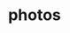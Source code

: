 ---
title: "photos"
layout: cache
categories: [package, develop]
meta: {"compilers": ["gcc@=11.4.0"], "num_specs": 19, "num_specs_by_stack": {"hep": 19, "root": 19}, "oss": ["ubuntu22.04"], "platforms": ["linux"], "stacks": ["hep", "root"], "targets": ["x86_64_v3"], "versions": ["3.64"]}
spec_details: [{"compiler": "gcc@=11.4.0", "hash": "3jot622cdbfftukldq5ndj362whjlwya", "os": "ubuntu22.04", "platform": "linux", "size": "-", "stacks": ["hep", "root"], "tarball": "https://binaries.spack.io/develop/build_cache/linux-ubuntu22.04-x86_64_v3/gcc-11.4.0/photos-3.64/linux-ubuntu22.04-x86_64_v3-gcc-11.4.0-photos-3.64-3jot622cdbfftukldq5ndj362whjlwya.spack", "target": "x86_64_v3", "variants": ["build_system=autotools", "+hepmc", "+hepmc3"], "versions": ["3.64"]}, {"compiler": "gcc@=11.4.0", "hash": "3jrzyoisq7xdxn6tqi4etglln3tmxwvy", "os": "ubuntu22.04", "platform": "linux", "size": "-", "stacks": ["hep", "root"], "tarball": "https://binaries.spack.io/develop/build_cache/linux-ubuntu22.04-x86_64_v3/gcc-11.4.0/photos-3.64/linux-ubuntu22.04-x86_64_v3-gcc-11.4.0-photos-3.64-3jrzyoisq7xdxn6tqi4etglln3tmxwvy.spack", "target": "x86_64_v3", "variants": ["build_system=autotools", "+hepmc", "+hepmc3"], "versions": ["3.64"]}, {"compiler": "gcc@=11.4.0", "hash": "427bmcacywhsy4kjn6kvz25cn2jizk6x", "os": "ubuntu22.04", "platform": "linux", "size": "-", "stacks": ["hep", "root"], "tarball": "https://binaries.spack.io/develop/build_cache/linux-ubuntu22.04-x86_64_v3/gcc-11.4.0/photos-3.64/linux-ubuntu22.04-x86_64_v3-gcc-11.4.0-photos-3.64-427bmcacywhsy4kjn6kvz25cn2jizk6x.spack", "target": "x86_64_v3", "variants": ["build_system=autotools", "+hepmc", "+hepmc3"], "versions": ["3.64"]}, {"compiler": "gcc@=11.4.0", "hash": "7p3hytqwzzhd2txgct773hb2hpcukqae", "os": "ubuntu22.04", "platform": "linux", "size": "-", "stacks": ["hep", "root"], "tarball": "https://binaries.spack.io/develop/build_cache/linux-ubuntu22.04-x86_64_v3/gcc-11.4.0/photos-3.64/linux-ubuntu22.04-x86_64_v3-gcc-11.4.0-photos-3.64-7p3hytqwzzhd2txgct773hb2hpcukqae.spack", "target": "x86_64_v3", "variants": ["build_system=autotools", "+hepmc", "+hepmc3"], "versions": ["3.64"]}, {"compiler": "gcc@=11.4.0", "hash": "czfyek4yv427e63fvsghdbounpt7aaeh", "os": "ubuntu22.04", "platform": "linux", "size": "-", "stacks": ["hep", "root"], "tarball": "https://binaries.spack.io/develop/build_cache/linux-ubuntu22.04-x86_64_v3/gcc-11.4.0/photos-3.64/linux-ubuntu22.04-x86_64_v3-gcc-11.4.0-photos-3.64-czfyek4yv427e63fvsghdbounpt7aaeh.spack", "target": "x86_64_v3", "variants": ["build_system=autotools", "+hepmc", "+hepmc3"], "versions": ["3.64"]}, {"compiler": "gcc@=11.4.0", "hash": "dbmuotondfqfbmmqsnnx32lralhbr4nq", "os": "ubuntu22.04", "platform": "linux", "size": "-", "stacks": ["hep", "root"], "tarball": "https://binaries.spack.io/develop/build_cache/linux-ubuntu22.04-x86_64_v3/gcc-11.4.0/photos-3.64/linux-ubuntu22.04-x86_64_v3-gcc-11.4.0-photos-3.64-dbmuotondfqfbmmqsnnx32lralhbr4nq.spack", "target": "x86_64_v3", "variants": ["build_system=autotools", "+hepmc", "+hepmc3"], "versions": ["3.64"]}, {"compiler": "gcc@=11.4.0", "hash": "dkyilvymjyh3ez7e4vib6hupiztt343o", "os": "ubuntu22.04", "platform": "linux", "size": "-", "stacks": ["hep", "root"], "tarball": "https://binaries.spack.io/develop/build_cache/linux-ubuntu22.04-x86_64_v3/gcc-11.4.0/photos-3.64/linux-ubuntu22.04-x86_64_v3-gcc-11.4.0-photos-3.64-dkyilvymjyh3ez7e4vib6hupiztt343o.spack", "target": "x86_64_v3", "variants": ["build_system=autotools", "+hepmc", "+hepmc3"], "versions": ["3.64"]}, {"compiler": "gcc@=11.4.0", "hash": "gchoqnggnjijhn2kovfytxynvqlug2hi", "os": "ubuntu22.04", "platform": "linux", "size": "-", "stacks": ["hep", "root"], "tarball": "https://binaries.spack.io/develop/build_cache/linux-ubuntu22.04-x86_64_v3/gcc-11.4.0/photos-3.64/linux-ubuntu22.04-x86_64_v3-gcc-11.4.0-photos-3.64-gchoqnggnjijhn2kovfytxynvqlug2hi.spack", "target": "x86_64_v3", "variants": ["build_system=autotools", "+hepmc", "+hepmc3"], "versions": ["3.64"]}, {"compiler": "gcc@=11.4.0", "hash": "ixor5yvjshedscfuzubbts26zd7v3mkz", "os": "ubuntu22.04", "platform": "linux", "size": "-", "stacks": ["hep", "root"], "tarball": "https://binaries.spack.io/develop/build_cache/linux-ubuntu22.04-x86_64_v3/gcc-11.4.0/photos-3.64/linux-ubuntu22.04-x86_64_v3-gcc-11.4.0-photos-3.64-ixor5yvjshedscfuzubbts26zd7v3mkz.spack", "target": "x86_64_v3", "variants": ["build_system=autotools", "+hepmc", "+hepmc3"], "versions": ["3.64"]}, {"compiler": "gcc@=11.4.0", "hash": "jsr4cblpjwuui5m6vy3m7oqcadsi4wv2", "os": "ubuntu22.04", "platform": "linux", "size": "-", "stacks": ["hep", "root"], "tarball": "https://binaries.spack.io/develop/build_cache/linux-ubuntu22.04-x86_64_v3/gcc-11.4.0/photos-3.64/linux-ubuntu22.04-x86_64_v3-gcc-11.4.0-photos-3.64-jsr4cblpjwuui5m6vy3m7oqcadsi4wv2.spack", "target": "x86_64_v3", "variants": ["build_system=autotools", "+hepmc", "+hepmc3"], "versions": ["3.64"]}, {"compiler": "gcc@=11.4.0", "hash": "np2xqpdqnbxhvxwgcmwtewchmsj5t7m3", "os": "ubuntu22.04", "platform": "linux", "size": "-", "stacks": ["hep", "root"], "tarball": "https://binaries.spack.io/develop/build_cache/linux-ubuntu22.04-x86_64_v3/gcc-11.4.0/photos-3.64/linux-ubuntu22.04-x86_64_v3-gcc-11.4.0-photos-3.64-np2xqpdqnbxhvxwgcmwtewchmsj5t7m3.spack", "target": "x86_64_v3", "variants": ["build_system=autotools", "+hepmc", "+hepmc3"], "versions": ["3.64"]}, {"compiler": "gcc@=11.4.0", "hash": "parc7xpnr43yybkbfrw3h5sglozqzcbj", "os": "ubuntu22.04", "platform": "linux", "size": "-", "stacks": ["hep", "root"], "tarball": "https://binaries.spack.io/develop/build_cache/linux-ubuntu22.04-x86_64_v3/gcc-11.4.0/photos-3.64/linux-ubuntu22.04-x86_64_v3-gcc-11.4.0-photos-3.64-parc7xpnr43yybkbfrw3h5sglozqzcbj.spack", "target": "x86_64_v3", "variants": ["build_system=autotools", "+hepmc", "+hepmc3"], "versions": ["3.64"]}, {"compiler": "gcc@=11.4.0", "hash": "pile5n7hta5lz27bmc6rfvitzuwehpie", "os": "ubuntu22.04", "platform": "linux", "size": "-", "stacks": ["hep", "root"], "tarball": "https://binaries.spack.io/develop/build_cache/linux-ubuntu22.04-x86_64_v3/gcc-11.4.0/photos-3.64/linux-ubuntu22.04-x86_64_v3-gcc-11.4.0-photos-3.64-pile5n7hta5lz27bmc6rfvitzuwehpie.spack", "target": "x86_64_v3", "variants": ["build_system=autotools", "+hepmc", "+hepmc3"], "versions": ["3.64"]}, {"compiler": "gcc@=11.4.0", "hash": "px4v343s7oxswrupdnhpgglxch5sgsqq", "os": "ubuntu22.04", "platform": "linux", "size": "-", "stacks": ["hep", "root"], "tarball": "https://binaries.spack.io/develop/build_cache/linux-ubuntu22.04-x86_64_v3/gcc-11.4.0/photos-3.64/linux-ubuntu22.04-x86_64_v3-gcc-11.4.0-photos-3.64-px4v343s7oxswrupdnhpgglxch5sgsqq.spack", "target": "x86_64_v3", "variants": ["build_system=autotools", "+hepmc", "+hepmc3"], "versions": ["3.64"]}, {"compiler": "gcc@=11.4.0", "hash": "rwsr755zq5qpz4dqjrm227xjc375sd5w", "os": "ubuntu22.04", "platform": "linux", "size": "-", "stacks": ["hep", "root"], "tarball": "https://binaries.spack.io/develop/build_cache/linux-ubuntu22.04-x86_64_v3/gcc-11.4.0/photos-3.64/linux-ubuntu22.04-x86_64_v3-gcc-11.4.0-photos-3.64-rwsr755zq5qpz4dqjrm227xjc375sd5w.spack", "target": "x86_64_v3", "variants": ["build_system=autotools", "+hepmc", "+hepmc3"], "versions": ["3.64"]}, {"compiler": "gcc@=11.4.0", "hash": "s6gr26cmyuiexmuzbgkbnaraihhdyxjm", "os": "ubuntu22.04", "platform": "linux", "size": "-", "stacks": ["hep", "root"], "tarball": "https://binaries.spack.io/develop/build_cache/linux-ubuntu22.04-x86_64_v3/gcc-11.4.0/photos-3.64/linux-ubuntu22.04-x86_64_v3-gcc-11.4.0-photos-3.64-s6gr26cmyuiexmuzbgkbnaraihhdyxjm.spack", "target": "x86_64_v3", "variants": ["build_system=autotools", "+hepmc", "+hepmc3"], "versions": ["3.64"]}, {"compiler": "gcc@=11.4.0", "hash": "tmij43kgetbwbth7zvmdfwafgfyjdm5m", "os": "ubuntu22.04", "platform": "linux", "size": "-", "stacks": ["hep", "root"], "tarball": "https://binaries.spack.io/develop/build_cache/linux-ubuntu22.04-x86_64_v3/gcc-11.4.0/photos-3.64/linux-ubuntu22.04-x86_64_v3-gcc-11.4.0-photos-3.64-tmij43kgetbwbth7zvmdfwafgfyjdm5m.spack", "target": "x86_64_v3", "variants": ["build_system=autotools", "+hepmc", "+hepmc3"], "versions": ["3.64"]}, {"compiler": "gcc@=11.4.0", "hash": "vqqcxzoszheb4qaofshwaiwnza3wwsrx", "os": "ubuntu22.04", "platform": "linux", "size": "-", "stacks": ["hep", "root"], "tarball": "https://binaries.spack.io/develop/build_cache/linux-ubuntu22.04-x86_64_v3/gcc-11.4.0/photos-3.64/linux-ubuntu22.04-x86_64_v3-gcc-11.4.0-photos-3.64-vqqcxzoszheb4qaofshwaiwnza3wwsrx.spack", "target": "x86_64_v3", "variants": ["build_system=autotools", "+hepmc", "+hepmc3"], "versions": ["3.64"]}, {"compiler": "gcc@=11.4.0", "hash": "xhufsdweimg7zrjtlrkvvdcz7xrtdr7a", "os": "ubuntu22.04", "platform": "linux", "size": "-", "stacks": ["hep", "root"], "tarball": "https://binaries.spack.io/develop/build_cache/linux-ubuntu22.04-x86_64_v3/gcc-11.4.0/photos-3.64/linux-ubuntu22.04-x86_64_v3-gcc-11.4.0-photos-3.64-xhufsdweimg7zrjtlrkvvdcz7xrtdr7a.spack", "target": "x86_64_v3", "variants": ["build_system=autotools", "+hepmc", "+hepmc3"], "versions": ["3.64"]}]
---